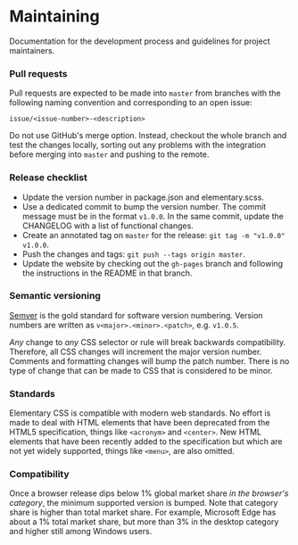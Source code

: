 # Maintaining
Documentation for the development process and guidelines for project maintainers.

### Pull requests

Pull requests are expected to be made into ``master`` from branches with the following naming convention and corresponding to an open issue:

```
issue/<issue-number>-<description>
```

Do not use GitHub's merge option. Instead, checkout the whole branch and test the changes locally, sorting out any problems with the integration before merging into ``master`` and pushing to the remote.

### Release checklist

- Update the version number in package.json and elementary.scss.
- Use a dedicated commit to bump the version number. The commit message must be in the format ``v1.0.0``. In the same commit, update the CHANGELOG with a list of functional changes.
- Create an annotated tag on ``master`` for the release: ``git tag -m "v1.0.0" v1.0.0``.
- Push the changes and tags: ``git push --tags origin master``.
- Update the  website by checking out the ``gh-pages`` branch and following the instructions in the README in that branch.

### Semantic versioning

[Semver](http://semver.org/) is the gold standard for software version numbering. Version numbers are written as ``v<major>.<minor>.<patch>``, e.g. ``v1.0.5``.

_Any_ change to _any_ CSS selector or rule will break backwards compatibility. Therefore, all CSS changes will increment the major version number. Comments and formatting changes will bump the patch number. There is no type of change that can be made to CSS that is considered to be minor.

### Standards

Elementary CSS is compatible with modern web standards. No effort is made to deal with HTML elements that have been deprecated from the HTML5 specification, things like ``<acronym>`` and ``<center>``. New HTML elements that have been recently added to the specification but which are not yet widely supported, things like ``<menu>``, are also omitted.

### Compatibility

Once a browser release dips below 1% global market share _in the browser's category_, the minimum supported version is bumped. Note that category share is higher than total market share. For example, Microsoft Edge has about a 1% total market share, but more than 3% in the desktop category and higher still among Windows users.
